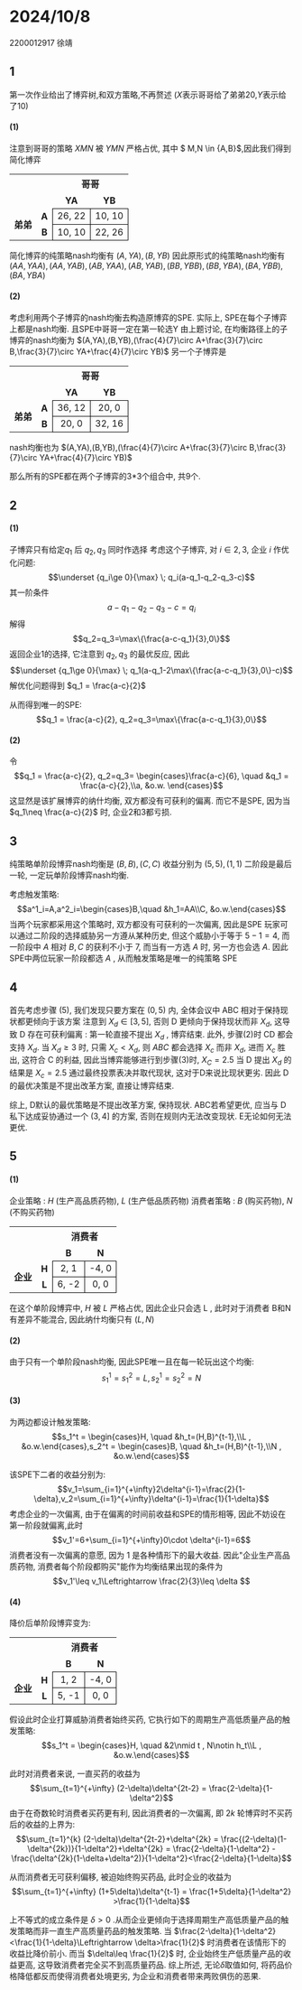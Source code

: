 # 2024/10/8
2200012917 徐靖
## 1
第一次作业给出了博弈树,和双方策略,不再赘述 ($X$表示哥哥给了弟弟20,$Y$表示给了10)
#### (1)
注意到哥哥的策略 $XMN$ 被 $YMN$ 严格占优, 其中 $ M,N \in \{A,B\}$,因此我们得到简化博弈
<table>
    <tr>
        <th colspan="2" style="border:none;"></th>
        <th colspan="2" style="border:none; text-align:center">哥哥</th>
    </tr>
    <tr>
        <th colspan="2" style="border:none;"></th>
        <th style="border:none; text-align:center;">YA</th>
        <th style="border:none; text-align:center;">YB</th>
    </tr>
    <tr>
        <th rowspan="2" style="border:none; text-align:center; vertical-align:middle">弟弟</th>
        <th style="border:none; text-align:center;">A</th>
        <td style="border: 1px solid black; text-align:center; vertical-align:middle;">26, 22</td>
        <td style="border: 1px solid black; text-align:center; vertical-align:middle;">10, 10</td>
    </tr>
    <tr>
        <th style="border:none; text-align:center;">B</th>
        <td style="border: 1px solid black; text-align:center; vertical-align:middle;">10, 10</td>
        <td style="border: 1px solid black; text-align:center; vertical-align:middle;">22, 26</td>
    </tr>
</table>

简化博弈的纯策略nash均衡有 $(A,YA),(B,YB)$
因此原形式的纯策略nash均衡有 $(AA,YAA),(AA,YAB),(AB,YAA),(AB,YAB),(BB,YBB),(BB,YBA),(BA,YBB),(BA,YBA)$

#### (2)
考虑利用两个子博弈的nash均衡去构造原博弈的SPE. 实际上, SPE在每个子博弈上都是nash均衡. 且SPE中哥哥一定在第一轮选Y
由上题讨论, 在均衡路径上的子博弈的nash均衡为 $(A,YA),(B,YB),(\frac{4}{7}\circ A+\frac{3}{7}\circ B,\frac{3}{7}\circ YA+\frac{4}{7}\circ YB)$
另一个子博弈是
<table>
    <tr>
        <th colspan="2" style="border:none;"></th>
        <th colspan="2" style="border:none; text-align:center">哥哥</th>
    </tr>
    <tr>
        <th colspan="2" style="border:none;"></th>
        <th style="border:none; text-align:center;">YA</th>
        <th style="border:none; text-align:center;">YB</th>
    </tr>
    <tr>
        <th rowspan="2" style="border:none; text-align:center; vertical-align:middle">弟弟</th>
        <th style="border:none; text-align:center;">A</th>
        <td style="border: 1px solid black; text-align:center; vertical-align:middle;">36, 12</td>
        <td style="border: 1px solid black; text-align:center; vertical-align:middle;">20, 0</td>
    </tr>
    <tr>
        <th style="border:none; text-align:center;">B</th>
        <td style="border: 1px solid black; text-align:center; vertical-align:middle;">20, 0</td>
        <td style="border: 1px solid black; text-align:center; vertical-align:middle;">32, 16</td>
    </tr>
</table>

nash均衡也为 $(A,YA),(B,YB),(\frac{4}{7}\circ A+\frac{3}{7}\circ B,\frac{3}{7}\circ YA+\frac{4}{7}\circ YB)$

那么所有的SPE都在两个子博弈的3*3个组合中, 共9个.

## 2
#### (1)
子博弈只有给定$q_1$ 后 $q_2,q_3$ 同时作选择
考虑这个子博弈, 对 $i\in {2,3}$, 企业 $i$ 作优化问题:
$$\underset {q_i\ge 0}{\max} \; q_i(a-q_1-q_2-q_3-c)$$
其一阶条件
$$a-q_1-q_2-q_3-c = q_i $$
解得
$$q_2=q_3=\max\{\frac{a-c-q_1}{3},0\}$$
返回企业1的选择, 它注意到 $q_2,q_3$ 的最优反应, 因此
$$\underset {q_1\ge 0}{\max} \; q_1(a-q_1-2\max\{\frac{a-c-q_1}{3},0\}-c)$$
解优化问题得到 $q_1 = \frac{a-c}{2}$

从而得到唯一的SPE:
$$q_1 = \frac{a-c}{2}, q_2=q_3=\max\{\frac{a-c-q_1}{3},0\}$$

#### (2)
令
$$q_1 = \frac{a-c}{2}, q_2=q_3= \begin{cases}\frac{a-c}{6}, \quad &q_1 = \frac{a-c}{2},\\a, &o.w. \end{cases}$$
这显然是该扩展博弈的纳什均衡, 双方都没有可获利的偏离. 而它不是SPE, 因为当 $q_1\neq \frac{a-c}{2}$ 时, 企业2和3都亏损.

## 3
纯策略单阶段博弈nash均衡是 $(B,B),(C,C)$ 收益分别为 $(5,5),(1,1)$
二阶段是最后一轮, 一定玩单阶段博弈nash均衡.

考虑触发策略:  
$$a^1_i=A,a^2_i=\begin{cases}B,\quad &h_1=AA\\C, &o.w.\end{cases}$$
当两个玩家都采用这个策略时, 双方都没有可获利的一次偏离, 因此是SPE
玩家可以通过二阶段的选择威胁另一方遵从某种历史, 但这个威胁小于等于 $5-1=4$, 而一阶段中 $A$ 相对 $B,C$ 的获利不小于 $7$, 而当有一方选 $A$ 时, 另一方也会选 $A$. 因此SPE中两位玩家一阶段都选 $A$ , 从而触发策略是唯一的纯策略 SPE
## 4
首先考虑步骤 (5), 我们发现只要方案在 $(0,5)$ 内, 全体会议中 ABC 相对于保持现状都更倾向于该方案
注意到 $X_d\in [3,5]$, 否则 D 更倾向于保持现状而非 $X_d$, 这导致 D 存在可获利偏离 : 第一轮直接不提出 $X_d$ , 博弈结束. 此外, 步骤(2)时 CD 都会支持 $X_d$.
当 $X_d \ge 3$ 时, 只需 $X_c<X_d$, 则 $ABC$ 都会选择 $X_c$ 而非 $X_d$, 进而 $X_c$ 胜出, 这符合 C 的利益, 因此当博弈能够进行到步骤(3)时, $X_C = 2.5$
当 D 提出 $X_d$ 的结果是 $X_c=2.5$ 通过最终投票表决并取代现状, 这对于D来说比现状更劣. 因此 D 的最优决策是不提出改革方案, 直接让博弈结束.

综上, D默认的最优策略是不提出改革方案, 保持现状. ABC若希望更优, 应当与 D 私下达成妥协通过一个 $(3,4]$ 的方案, 否则在规则内无法改变现状. E无论如何无法更优.

## 5
#### (1)
企业策略 : $H$ (生产高品质药物), $L$ (生产低品质药物)
消费者策略 : $B$ (购买药物), $N$ (不购买药物)

<table>
    <tr>
        <th colspan="2" style="border:none;"></th>
        <th colspan="2" style="border:none; text-align:center">消费者</th>
    </tr>
    <tr>
        <th colspan="2" style="border:none;"></th>
        <th style="border:none; text-align:center;">B</th>
        <th style="border:none; text-align:center;">N</th>
    </tr>
    <tr>
        <th rowspan="2" style="border:none; text-align:center; vertical-align:middle">企业</th>
        <th style="border:none; text-align:center;">H</th>
        <td style="border: 1px solid black; text-align:center; vertical-align:middle;">2, 1</td>
        <td style="border: 1px solid black; text-align:center; vertical-align:middle;">-4, 0</td>
    </tr>
    <tr>
        <th style="border:none; text-align:center;">L</th>
        <td style="border: 1px solid black; text-align:center; vertical-align:middle;">6, -2</td>
        <td style="border: 1px solid black; text-align:center; vertical-align:middle;">0, 0</td>
    </tr>
</table>

在这个单阶段博弈中, $H$ 被 $L$ 严格占优, 因此企业只会选 L , 此时对于消费者 B和N有差异不能混合,  因此纳什均衡只有 $(L,N)$

#### (2)
由于只有一个单阶段nash均衡, 因此SPE唯一且在每一轮玩出这个均衡:
$$s_1^1=s_1^2=L,s_2^1=s_2^2=N$$

#### (3)
为两边都设计触发策略:
$$s_1^t = \begin{cases}H, \quad &h_t=(H,B)^{t-1},\\L , &o.w.\end{cases},s_2^t = \begin{cases}B, \quad &h_t=(H,B)^{t-1},\\N , &o.w.\end{cases}$$

该SPE下二者的收益分别为:
$$v_1=\sum_{i=1}^{+\infty}2\delta^{i-1}=\frac{2}{1-\delta},v_2=\sum_{i=1}^{+\infty}\delta^{i-1}=\frac{1}{1-\delta}$$
考虑企业的一次偏离, 由于在偏离的时间前收益和SPE的情形相等, 因此不妨设在第一阶段就偏离,此时
$$v_1'=6+\sum_{i=1}^{+\infty}0\cdot \delta^{i-1}=6$$
消费者没有一次偏离的意愿, 因为 $1$ 是各种情形下的最大收益.
因此"企业生产高品质药物, 消费者每个阶段都购买"能作为均衡结果出现的条件为
$$v_1'\leq v_1\Leftrightarrow \frac{2}{3}\leq \delta $$

#### (4)
降价后单阶段博弈变为:
<table>
    <tr>
        <th colspan="2" style="border:none;"></th>
        <th colspan="2" style="border:none; text-align:center">消费者</th>
    </tr>
    <tr>
        <th colspan="2" style="border:none;"></th>
        <th style="border:none; text-align:center;">B</th>
        <th style="border:none; text-align:center;">N</th>
    </tr>
    <tr>
        <th rowspan="2" style="border:none; text-align:center; vertical-align:middle">企业</th>
        <th style="border:none; text-align:center;">H</th>
        <td style="border: 1px solid black; text-align:center; vertical-align:middle;">1, 2</td>
        <td style="border: 1px solid black; text-align:center; vertical-align:middle;">-4, 0</td>
    </tr>
    <tr>
        <th style="border:none; text-align:center;">L</th>
        <td style="border: 1px solid black; text-align:center; vertical-align:middle;">5, -1</td>
        <td style="border: 1px solid black; text-align:center; vertical-align:middle;">0, 0</td>
    </tr>
</table>

假设此时企业打算威胁消费者始终买药, 它执行如下的周期生产高低质量产品的触发策略:
$$s_1^t = \begin{cases}H, \quad &2\nmid t , N\notin h_t\\L , &o.w.\end{cases}$$

此时对消费者来说, 一直买药的收益为
$$\sum_{t=1}^{+\infty} (2-\delta)\delta^{2t-2} = \frac{2-\delta}{1-\delta^2}$$
由于在奇数轮时消费者买药更有利, 因此消费者的一次偏离, 即 $2k$ 轮博弈时不买药后的收益的上界为:
$$\sum_{t=1}^{k} (2-\delta)\delta^{2t-2}+\delta^{2k} = \frac{(2-\delta)(1-\delta^{2k})}{1-\delta^2}+\delta^{2k} = \frac{2-\delta}{1-\delta^2} -\frac{\delta^{2k}(1-\delta+\delta^2)}{1-\delta^2}<\frac{2-\delta}{1-\delta}$$

从而消费者无可获利偏移, 被迫始终购买药品, 此时企业的收益为
$$\sum_{t=1}^{+\infty} (1+5\delta)\delta^{t-1} = \frac{1+5\delta}{1-\delta^2} >\frac{1}{1-\delta}$$

上不等式的成立条件是 $\delta>0$ .从而企业更倾向于选择周期生产高低质量产品的触发策略而非一直生产高质量药品的触发策略. 当 $\frac{2-\delta}{1-\delta^2}<\frac{1}{1-\delta}\Leftrightarrow \delta>\frac{1}{2}$ 时消费者在该情形下的收益比降价前小. 而当 $\delta\leq \frac{1}{2}$ 时, 企业始终生产低质量产品的收益更高, 这导致消费者完全买不到高质量药品. 
综上所述, 无论$\delta$取值如何, 将药品价格降低都反而使得消费者处境更劣,  为企业和消费者带来两败俱伤的恶果.